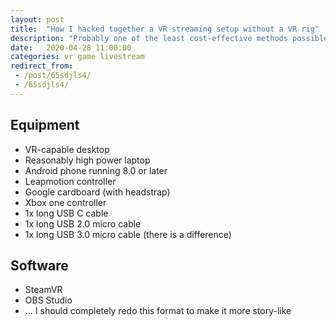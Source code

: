 ```yaml
---
layout: post
title:  "How I hacked together a VR streaming setup without a VR rig"
description: "Probably one of the least cost-effective methods possible"
date:   2020-04-28 11:00:00 
categories: vr game livestream
redirect_from: 
 - /post/65sdjls4/
 - /65sdjls4/
---
```


## Equipment

 - VR-capable desktop
 - Reasonably high power laptop
 - Android phone running 8.0 or later
 - Leapmotion controller
 - Google cardboard (with headstrap)
 - Xbox one controller
 - 1x long USB C cable
 - 1x long USB 2.0 micro cable
 - 1x long USB 3.0 micro cable (there is a difference)

## Software
 
 - SteamVR
 - OBS Studio
 - ... I should completely redo this format to make it more story-like